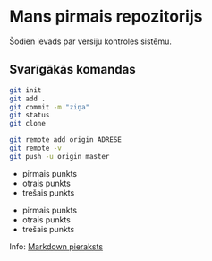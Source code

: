 # Mans pirmais repozitorijs

Šodien ievads par versiju kontroles sistēmu.

## Svarīgākās komandas
``` bash
git init
git add .
git commit -m "ziņa"
git status
git clone

git remote add origin ADRESE
git remote -v
git push -u origin master
```

* pirmais punkts
* otrais punkts
* trešais punkts


- pirmais punkts
- otrais punkts
- trešais punkts


Info:
[Markdown pieraksts](https://docs.github.com/en/get-started/writing-on-github/getting-started-with-writing-and-formatting-on-github/basic-writing-and-formatting-syntax)

